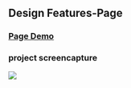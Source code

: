 ## Design Features-Page


### [Page Demo](https://mehyar-farzat.github.io/Design-Features-Page/)

### project screencapture
![](https://github.com/Mehyar-Farzat/Features-Page/blob/main/screencapture.png)
